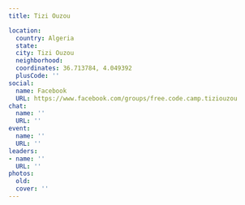 ```yaml
---
title: Tizi Ouzou

location:
  country: Algeria
  state: 
  city: Tizi Ouzou
  neighborhood: 
  coordinates: 36.713784, 4.049392
  plusCode: ''
social:
  name: Facebook
  URL: https://www.facebook.com/groups/free.code.camp.tiziouzou
chat:
  name: ''
  URL: ''
event:
  name: ''
  URL: ''
leaders:
- name: ''
  URL: ''
photos:
  old: 
  cover: ''
---
```

